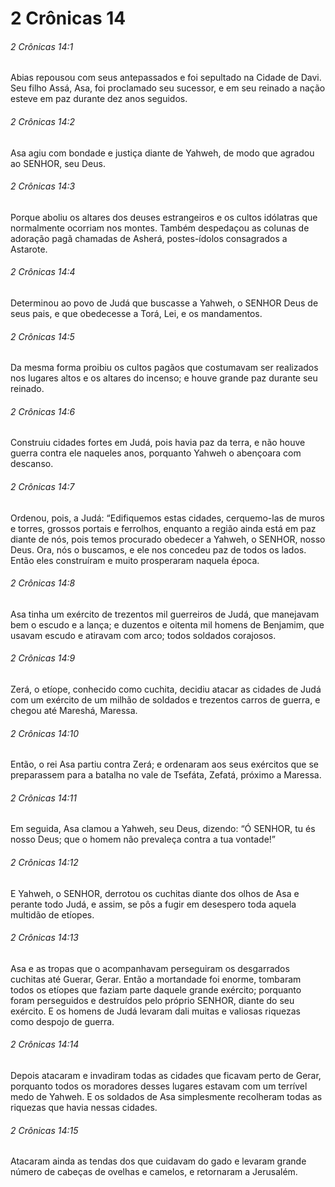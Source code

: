 # 2 Crônicas 14

###### 2 Crônicas 14:1

Abias repousou com seus antepassados e foi sepultado na Cidade de Davi. Seu filho Assá, Asa, foi proclamado seu sucessor, e em seu reinado a nação esteve em paz durante dez anos seguidos.

###### 2 Crônicas 14:2

Asa agiu com bondade e justiça diante de Yahweh, de modo que agradou ao SENHOR, seu Deus.

###### 2 Crônicas 14:3

Porque aboliu os altares dos deuses estrangeiros e os cultos idólatras que normalmente ocorriam nos montes. Também despedaçou as colunas de adoração pagã chamadas de Asherá, postes-ídolos consagrados a Astarote.

###### 2 Crônicas 14:4

Determinou ao povo de Judá que buscasse a Yahweh, o SENHOR Deus de seus pais, e que obedecesse a Torá, Lei, e os mandamentos.

###### 2 Crônicas 14:5

Da mesma forma proibiu os cultos pagãos que costumavam ser realizados nos lugares altos e os altares do incenso; e houve grande paz durante seu reinado.

###### 2 Crônicas 14:6

Construiu cidades fortes em Judá, pois havia paz da terra, e não houve guerra contra ele naqueles anos, porquanto Yahweh o abençoara com descanso.

###### 2 Crônicas 14:7

Ordenou, pois, a Judá: “Edifiquemos estas cidades, cerquemo-las de muros e torres, grossos portais e ferrolhos, enquanto a região ainda está em paz diante de nós, pois temos procurado obedecer a Yahweh, o SENHOR, nosso Deus. Ora, nós o buscamos, e ele nos concedeu paz de todos os lados. Então eles construíram e muito prosperaram naquela época.

###### 2 Crônicas 14:8

Asa tinha um exército de trezentos mil guerreiros de Judá, que manejavam bem o escudo e a lança; e duzentos e oitenta mil homens de Benjamim, que usavam escudo e atiravam com arco; todos soldados corajosos.

###### 2 Crônicas 14:9

Zerá, o etíope, conhecido como cuchita, decidiu atacar as cidades de Judá com um exército de um milhão de soldados e trezentos carros de guerra, e chegou até Mareshá, Maressa.

###### 2 Crônicas 14:10

Então, o rei Asa partiu contra Zerá; e ordenaram aos seus exércitos que se preparassem para a batalha no vale de Tsefáta, Zefatá, próximo a Maressa.

###### 2 Crônicas 14:11

Em seguida, Asa clamou a Yahweh, seu Deus, dizendo: “Ó SENHOR, tu és nosso Deus; que o homem não prevaleça contra a tua vontade!”

###### 2 Crônicas 14:12

E Yahweh, o SENHOR, derrotou os cuchitas diante dos olhos de Asa e perante todo Judá, e assim, se pôs a fugir em desespero toda aquela multidão de etíopes.

###### 2 Crônicas 14:13

Asa e as tropas que o acompanhavam perseguiram os desgarrados cuchitas até Guerar, Gerar. Então a mortandade foi enorme, tombaram todos os etíopes que faziam parte daquele grande exército; porquanto foram perseguidos e destruídos pelo próprio SENHOR, diante do seu exército. E os homens de Judá levaram dali muitas e valiosas riquezas como despojo de guerra.

###### 2 Crônicas 14:14

Depois atacaram e invadiram todas as cidades que ficavam perto de Gerar, porquanto todos os moradores desses lugares estavam com um terrível medo de Yahweh. E os soldados de Asa simplesmente recolheram todas as riquezas que havia nessas cidades.

###### 2 Crônicas 14:15

Atacaram ainda as tendas dos que cuidavam do gado e levaram grande número de cabeças de ovelhas e camelos, e retornaram a Jerusalém.

